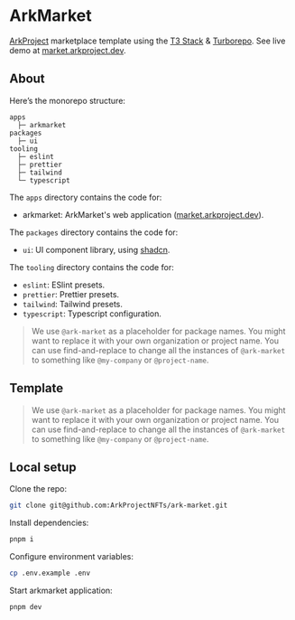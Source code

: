# ArkMarket

[ArkProject](https://www.arkproject.dev) marketplace template using the [T3 Stack](https://create.t3.gg) & [Turborepo](https://turborepo.org). See live demo at [market.arkproject.dev](https://market.arkproject.dev).

## About

Here’s the monorepo structure:

```text
apps
  ├─ arkmarket
packages
  ├─ ui
tooling
  ├─ eslint
  ├─ prettier
  ├─ tailwind
  └─ typescript
```

The `apps` directory contains the code for:

- arkmarket: ArkMarket's web application ([market.arkproject.dev](https://market.arkproject.dev)).

The `packages` directory contains the code for:

- `ui`: UI component library, using [shadcn](https://ui.shadcn.com).

The `tooling` directory contains the code for:

- `eslint`: ESlint presets.
- `prettier`: Prettier presets.
- `tailwind`: Tailwind presets.
- `typescript`: Typescript configuration.

> We use `@ark-market` as a placeholder for package names. You might want to replace it with your own organization or project name. You can use find-and-replace to change all the instances of `@ark-market` to something like `@my-company` or `@project-name`.

## Template

> We use `@ark-market` as a placeholder for package names. You might want to replace it with your own organization or project name. You can use find-and-replace to change all the instances of `@ark-market` to something like `@my-company` or `@project-name`.

## Local setup

Clone the repo:

```bash
git clone git@github.com:ArkProjectNFTs/ark-market.git
```

Install dependencies:

```bash
pnpm i
```

Configure environment variables:

```bash
cp .env.example .env
```

Start arkmarket application:

```bash
pnpm dev
```
